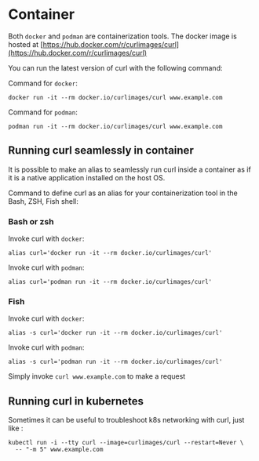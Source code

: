 # Container

Both `docker` and `podman` are containerization tools. The docker image is
hosted at
[https://hub.docker.com/r/curlimages/curl](https://hub.docker.com/r/curlimages/curl)

You can run the latest version of curl with the following command:

Command for `docker`:

    docker run -it --rm docker.io/curlimages/curl www.example.com

Command for `podman`:

    podman run -it --rm docker.io/curlimages/curl www.example.com

## Running curl seamlessly in container

It is possible to make an alias to seamlessly run curl inside a container as
if it is a native application installed on the host OS.

Command to define curl as an alias for your containerization tool in the Bash,
ZSH, Fish shell:

### Bash or zsh

Invoke curl with `docker`:

    alias curl='docker run -it --rm docker.io/curlimages/curl'

Invoke curl with `podman`:

    alias curl='podman run -it --rm docker.io/curlimages/curl'

### Fish

Invoke curl with `docker`:

    alias -s curl='docker run -it --rm docker.io/curlimages/curl'

Invoke curl with `podman`:

    alias -s curl='podman run -it --rm docker.io/curlimages/curl'

Simply invoke `curl www.example.com` to make a request

## Running curl in kubernetes

Sometimes it can be useful to troubleshoot k8s networking with curl, just like
:

    kubectl run -i --tty curl --image=curlimages/curl --restart=Never \
      -- "-m 5" www.example.com

